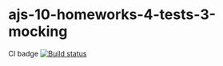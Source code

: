 # ajs-10-homeworks-4-tests-3-mocking
CI badge
[![Build status](https://ci.appveyor.com/api/projects/status/ogkfp24xlpv6qgwn?svg=true)](https://ci.appveyor.com/project/nirastor/ajs-10-homeworks-4-tests-3-mocking)
